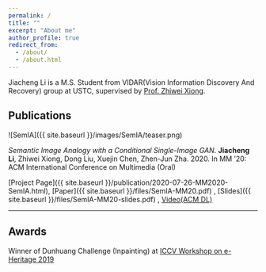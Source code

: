 ```yaml
---
permalink: /
title: ""
excerpt: "About me"
author_profile: true
redirect_from: 
  - /about/
  - /about.html
---
```



Jiacheng Li is a M.S. Student from VIDAR(Vision Information Discovery And Recovery) group at USTC, supervised by [Prof. Zhiwei Xiong](http://staff.ustc.edu.cn/~zwxiong/).

## Publications


![SemIA]({{ site.baseurl }}/images/SemIA/teaser.png)

*Semantic Image Analogy with a Conditional Single-Image GAN*. **Jiacheng Li**, Zhiwei Xiong, Dong Liu, Xuejin Chen, Zhen-Jun Zha. 2020.  In MM ’20: ACM International Conference on Multimedia (Oral)

[Project Page]({{ site.baseurl }}/publication/2020-07-26-MM2020-SemIA.html), [Paper]({{ site.baseurl }}/files/SemIA-MM20.pdf) , [Slides]({{ site.baseurl }}/files/SemIA-MM20-slides.pdf) , [Video(ACM DL)](https://dl.acm.org/doi/10.1145/3394171.3413601)

---


## Awards

Winner of Dunhuang Challenge (Inpainting) at [ICCV Workshop on e-Heritage 2019](https://www.cvl.iis.u-tokyo.ac.jp/e-Heritage2019/)